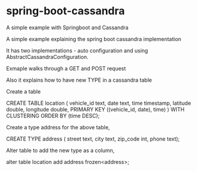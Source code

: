 # spring-boot-cassandra
A simple example with Springboot and Cassandra

A simple example explaining the spring boot cassandra implementation

It has two implementations - auto configuration and using AbstractCassandraConfiguration.

Exmaple walks through a GET and POST request

Also it explains how to have new TYPE in a cassandra table

Create a table

CREATE TABLE location ( vehicle_id text, date text, time timestamp, latitude double, longitude double, PRIMARY KEY ((vehicle_id, date), time) ) WITH CLUSTERING ORDER BY (time DESC);

Create a type address for the above table,

CREATE TYPE address ( street text, city text, zip_code int, phone text);

Alter table to add the new type as a column,

alter table location add address frozen\<address\>;

